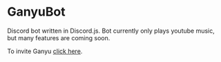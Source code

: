 # GanyuBot
Discord bot written in Discord.js. Bot currently only plays youtube music, but many features are coming soon.

To invite Ganyu <a href="https://discord.com/oauth2/authorize?client_id=900477155820072990&scope=bot&permissions=8589934591">click here</a>.
